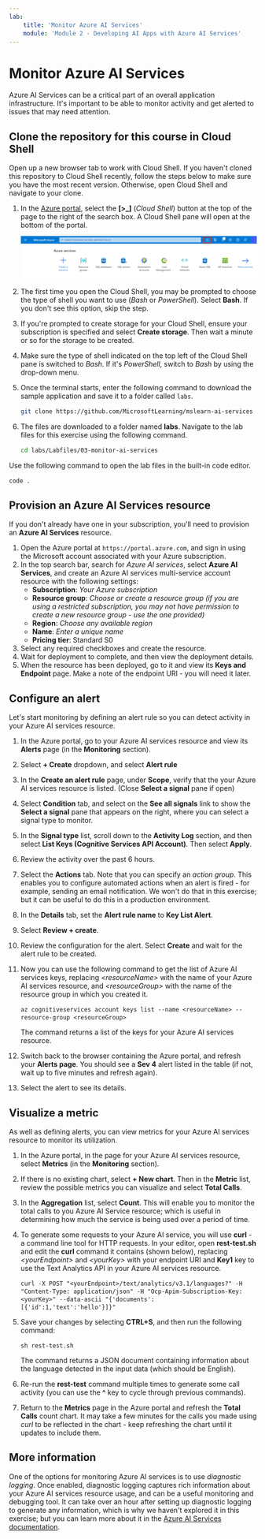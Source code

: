 ```yaml
---
lab:
    title: 'Monitor Azure AI Services'
    module: 'Module 2 - Developing AI Apps with Azure AI Services'
---
```


# Monitor Azure AI Services

Azure AI Services can be a critical part of an overall application infrastructure. It's important to be able to monitor activity and get alerted to issues that may need attention.

## Clone the repository for this course in Cloud Shell

Open up a new browser tab to work with Cloud Shell. If you haven't cloned this repository to Cloud Shell recently, follow the steps below to make sure you have the most recent version. Otherwise, open Cloud Shell and navigate to your clone.

1. In the [Azure portal](https://portal.azure.com?azure-portal=true), select the **[>_]** (*Cloud Shell*) button at the top of the page to the right of the search box. A Cloud Shell pane will open at the bottom of the portal.

    ![Screenshot of starting Cloud Shell by clicking on the icon to the right of the top search box.](../media/cloudshell-launch-portal.png#lightbox)

2. The first time you open the Cloud Shell, you may be prompted to choose the type of shell you want to use (*Bash* or *PowerShell*). Select **Bash**. If you don't see this option, skip the step.  

3. If you're prompted to create storage for your Cloud Shell, ensure your subscription is specified and select **Create storage**. Then wait a minute or so for the storage to be created.

4. Make sure the type of shell indicated on the top left of the Cloud Shell pane is switched to *Bash*. If it's *PowerShell*, switch to *Bash* by using the drop-down menu.

5. Once the terminal starts, enter the following command to download the sample application and save it to a folder called `labs`.

    ```bash
   git clone https://github.com/MicrosoftLearning/mslearn-ai-services labs
    ```
  
6. The files are downloaded to a folder named **labs**. Navigate to the lab files for this exercise using the following command.

    ```bash
   cd labs/Labfiles/03-monitor-ai-services
    ```

Use the following command to open the lab files in the built-in code editor.

```bash
code .
```

## Provision an Azure AI Services resource

If you don't already have one in your subscription, you'll need to provision an **Azure AI Services** resource.

1. Open the Azure portal at `https://portal.azure.com`, and sign in using the Microsoft account associated with your Azure subscription.
2. In the top search bar, search for *Azure AI services*, select **Azure AI Services**, and create an Azure AI services multi-service account resource with the following settings:
    - **Subscription**: *Your Azure subscription*
    - **Resource group**: *Choose or create a resource group (if you are using a restricted subscription, you may not have permission to create a new resource group - use the one provided)*
    - **Region**: *Choose any available region*
    - **Name**: *Enter a unique name*
    - **Pricing tier**: Standard S0
3. Select any required checkboxes and create the resource.
4. Wait for deployment to complete, and then view the deployment details.
5. When the resource has been deployed, go to it and view its **Keys and Endpoint** page. Make a note of the endpoint URI - you will need it later.

## Configure an alert

Let's start monitoring by defining an alert rule so you can detect activity in your Azure AI services resource.

1. In the Azure portal, go to your Azure AI services resource and view its **Alerts** page (in the **Monitoring** section).
2. Select **+ Create** dropdown, and select **Alert rule**
3. In the **Create an alert rule** page, under **Scope**, verify that the your Azure AI services resource is listed. (Close **Select a signal** pane if open)
4. Select **Condition** tab, and select on the **See all signals** link to show the **Select a signal** pane that appears on the right, where you can select a signal type to monitor.
5. In the **Signal type** list, scroll down to the **Activity Log** section, and then select **List Keys (Cognitive Services API Account)**. Then select **Apply**.
6. Review the activity over the past 6 hours.
7. Select the **Actions** tab. Note that you can specify an *action group*. This enables you to configure automated actions when an alert is fired - for example, sending an email notification. We won't do that in this exercise; but it can be useful to do this in a production environment.
8. In the **Details** tab, set the **Alert rule name** to **Key List Alert**.
9. Select **Review + create**. 
10. Review the configuration for the alert. Select **Create** and wait for the alert rule to be created.
11. Now you can use the following command to get the list of Azure AI services keys, replacing *&lt;resourceName&gt;* with the name of your Azure AI services resource, and *&lt;resourceGroup&gt;* with the name of the resource group in which you created it.

    ```
    az cognitiveservices account keys list --name <resourceName> --resource-group <resourceGroup>
    ```

    The command returns a list of the keys for your Azure AI services resource.

12. Switch back to the browser containing the Azure portal, and refresh your **Alerts page**. You should see a **Sev 4** alert listed in the table (if not, wait up to five minutes and refresh again).
13. Select the alert to see its details.

## Visualize a metric

As well as defining alerts, you can view metrics for your Azure AI services resource to monitor its utilization.

1. In the Azure portal, in the page for your Azure AI services resource, select **Metrics** (in the **Monitoring** section).
2. If there is no existing chart, select **+ New chart**. Then in the **Metric** list, review the possible metrics you can visualize and select **Total Calls**.
3. In the **Aggregation** list, select **Count**.  This will enable you to monitor the total calls to you Azure AI Service resource; which is useful in determining how much the service is being used over a period of time.
4. To generate some requests to your Azure AI service, you will use **curl** - a command line tool for HTTP requests. In your editor, open **rest-test.sh** and edit the **curl** command it contains (shown below), replacing *&lt;yourEndpoint&gt;* and *&lt;yourKey&gt;* with your endpoint URI and **Key1** key to use the Text Analytics API in your Azure AI services resource.

    ```
    curl -X POST "<yourEndpoint>/text/analytics/v3.1/languages?" -H "Content-Type: application/json" -H "Ocp-Apim-Subscription-Key: <yourKey>" --data-ascii "{'documents':           [{'id':1,'text':'hello'}]}"
    ```

5. Save your changes by selecting **CTRL+S**, and then run the following command:

    ```
    sh rest-test.sh
    ```

    The command returns a JSON document containing information about the language detected in the input data (which should be English).

6. Re-run the **rest-test** command multiple times to generate some call activity (you can use the **^** key to cycle through previous commands).
7. Return to the **Metrics** page in the Azure portal and refresh the **Total Calls** count chart. It may take a few minutes for the calls you made using *curl* to be reflected in the chart - keep refreshing the chart until it updates to include them.

## More information

One of the options for monitoring Azure AI services is to use *diagnostic logging*. Once enabled, diagnostic logging captures rich information about your Azure AI services resource usage, and can be a useful monitoring and debugging tool. It can take over an hour after setting up diagnostic logging to generate any information, which is why we haven't explored it in this exercise; but you can learn more about it in the [Azure AI Services documentation](https://docs.microsoft.com/azure/cognitive-services/diagnostic-logging).